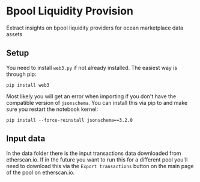 # Bpool Liquidity Provision
Extract insights on bpool liquidity providers for ocean marketplace data assets

## Setup
You need to install `web3.py` if not already installed. The easiest way is through pip:

`pip install web3`

Most likely you will get an error when importing if you don't have the compatible version of `jsonschema`. You can install this via pip to and make sure you restart the notebook kernel:

`pip install --force-reinstall jsonschema==3.2.0`

## Input data
In the data folder there is the input transactions data downloaded from etherscan.io. If in the future you want to run this for a different pool you'll need to download this via the `Export transactions` button on the main page of the pool on etherscan.io.
